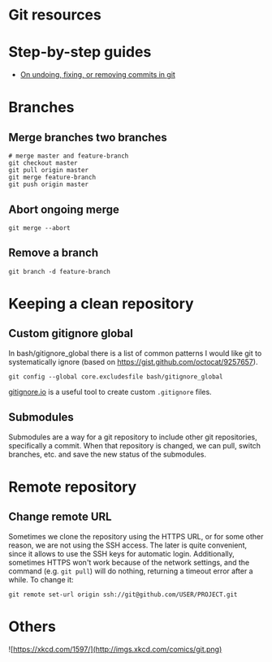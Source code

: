 # Git resources

# Step-by-step guides
* [On undoing, fixing, or removing commits in git](http://sethrobertson.github.io/GitFixUm/fixup.html)

# Branches

## Merge branches two branches

```
# merge master and feature-branch
git checkout master
git pull origin master
git merge feature-branch
git push origin master
```

## Abort ongoing merge

```
git merge --abort
```

## Remove a branch

```
git branch -d feature-branch
```

# Keeping a clean repository

## Custom gitignore global

In bash/gitignore_global there is a list of common patterns I would like git to systematically ignore (based on https://gist.github.com/octocat/9257657).

```
git config --global core.excludesfile bash/gitignore_global
```

[gitignore.io](https://www.gitignore.io/) is a useful tool to create custom ```.gitignore``` files.

## Submodules

Submodules are a way for a git repository to include other git repositories, specifically a commit. When that repository is changed, we can pull, switch branches, etc. and save the new status of the submodules.

# Remote repository

## Change remote URL

Sometimes we clone the repository using the HTTPS URL, or for some other reason, we are not using the SSH access. The later is quite convenient, since it allows to use the SSH keys for automatic login. Additionally, sometimes HTTPS won't work because of the network settings, and the command (e.g. ```git pull```) will do nothing, returning a timeout error after a while. To change it:

```
git remote set-url origin ssh://git@github.com/USER/PROJECT.git
```

# Others

![https://xkcd.com/1597/](http://imgs.xkcd.com/comics/git.png)
